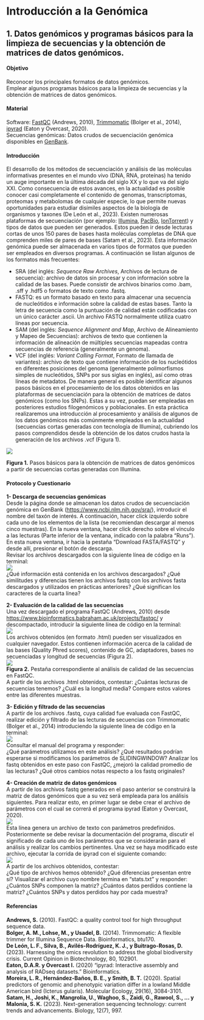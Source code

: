 # Introducción a la Genómica

## 1. Datos genómicos y programas básicos para la limpieza de secuencias y la obtención de matrices de datos genómicos.

#### Objetivo   
Reconocer los principales formatos de datos genómicos.  
Emplear algunos programas básicos para la limpieza de secuencias y la obtención de matrices de datos genómicos.  

#### Material
Software: [FastQC](https://www.bioinformatics.babraham.ac.uk/projects/fastqc/) (Andrews, 2010), [Trimmomatic](http://www.usadellab.org/cms/?page=trimmomatic) (Bolger et al., 2014), [ipyrad](https://ipyrad.readthedocs.io/en/master/) (Eaton y Overcast, 2020).  
Secuencias genómicas: Datos crudos de secuenciación genómica disponibles en [GenBank](https://www.ncbi.nlm.nih.gov/sra/).  

#### Introducción
El desarrollo de los métodos de secuenciación y análisis de las moléculas informativas presentes en el mundo vivo (DNA, RNA, proteínas) ha tenido un auge importante en la última década del siglo XX y lo que va del siglo XXI. Como consecuencia de estos avances, en la actualidad es posible conocer casi completamente el contenido de genomas, transcriptomas, proteomas y metabolomas de cualquier especie, lo que permite nuevas oportunidades para estudiar disímiles aspectos de la biología de organismos y taxones (De León et al., 2023). 
Existen numerosas plataformas de secuenciación (por ejemplo: [Illumina](https://www.illumina.com/), [PacBio](https://www.pacb.com/), [IonTorrent](https://www.thermofisher.com/mx/es/home/brands/ion-torrent.html)) y tipos de datos que pueden ser generados. Estos pueden ir desde lecturas cortas de unos 150 pares de bases hasta moléculas completas de DNA que comprenden miles de pares de bases (Satam et al., 2023). Esta información genómica puede ser almacenada en varios tipos de formatos que pueden ser empleados en diversos programas. A continuación se listan algunos de los formatos más frecuentes:
- SRA (del inglés: *Sequence Raw Archives*, Archivos de lectura de secuencia): archivo de datos sin procesar y con información sobre la calidad de las bases. Puede consistir de archivos binarios como .bam, .sff y .hdf5 o formatos de texto como .fastq.
- FASTQ: es un formato basado en texto para almacenar una secuencia de nucleótidos e información sobre la calidad de estas bases. Tanto la letra de secuencia como la puntuación de calidad están codificadas con un único carácter .ascii. Un archivo FASTQ normalmente utiliza cuatro líneas por secuencia.
- SAM (del inglés: *Sequence Alignment and Map*, Archivo de Alineamiento y Mapeo de Secuencias): archivos de texto que contienen la información de alineación de múltiples secuencias mapeadas contra secuencias de referencia (generalmente un genoma).
- VCF (del inglés: *Variant Calling Format*, Formato de llamada de variantes): archivo de texto que contiene información de los nucleótidos en diferentes posiciones del genoma (generalmente polimorfismos simples de nucleótidos, SNPs por sus siglas en inglés), así como otras líneas de metadatos.
De manera general es posible identificar algunos pasos básicos en el procesamiento de los datos obtenidos en las plataformas de secuenciación para la obtención de matrices de datos genómicos (como los SNPs). Estas a su vez, puedan ser empleadas en posteriores estudios filogenómicos y poblacionales. En esta práctica realizaremos una introducción al procesamiento y análisis de algunos de los datos genómicos más comúnmente empleados en la actualidad (secuencias cortas generadas con tecnología de Illumina), cubriendo los pasos comprendidos desde la obtención de los datos crudos hasta la generación de los archivos .vcf (Figura 1).

![](https://github.com/Ornitologia-MZFC/PCB_2025-2/blob/main/Unidad_6/images/flujo.png)

**Figura 1.** Pasos básicos para la obtención de matrices de datos genómicos a partir de secuencias cortas generadas con Illumina.

#### Protocolo y Cuestionario
**1- Descarga de secuencias genómicas**  
Desde la página donde se almacenan los datos crudos de secuenciación genómica en GenBank (https://www.ncbi.nlm.nih.gov/sra/), introducir el nombre del taxón de interés. A continuación, hacer click izquierdo sobre cada uno de los elementos de la lista (se recomiendan descargar al menos cinco muestras). En la nueva ventana, hacer click derecho sobre el vínculo a las lecturas (Parte inferior de la ventana, indicado con la palabra “Runs”). En esta nueva ventana, ir hacia la pestaña “Download FASTA/FASTQ” y desde allí, presionar el botón de descarga.  
Revisar los archivos descargados con la siguiente línea de código en la terminal:  
![](https://github.com/Ornitologia-MZFC/PCB_2025-2/blob/main/Unidad_6/images/head.png)   
¿Qué información está contenida en los archivos descargados? ¿Qué similitudes y diferencias tienen los archivos fastq con los archivos fasta descargados y utilizados en prácticas anteriores? ¿Qué significan los caracteres de la cuarta línea?

**2- Evaluación de la calidad de las secuencias**  
Una vez descargado el programa FastQC (Andrews, 2010) desde https://www.bioinformatics.babraham.ac.uk/projects/fastqc/ y descompactado, introducir la siguiente línea de código en la terminal:  
![](https://github.com/Ornitologia-MZFC/PCB_2025-2/blob/main/Unidad_6/images/fastqc0.jpeg.jpg)  
Los archivos obtenidos (en formato .html) pueden ser visualizados en cualquier navegador. Estos contienen información acerca de la calidad de las bases (Quality Phred scores), contenido de GC, adaptadores, bases no secuenciadas y longitud de secuencias (Figura 2).  
![](https://github.com/Ornitologia-MZFC/PCB_2025-2/blob/main/Unidad_6/images/fastqc.jpg)  
**Figura 2.** Pestaña correspondiente al análisis de calidad de las secuencias en FastQC.  
A partir de los archivos .html obtenidos, contestar: ¿Cuántas lecturas de secuencias tenemos? ¿Cuál es la longitud media? Compare estos valores entre las diferentes muestras.

**3- Edición y filtrado de las secuencias**  
A partir de los archivos .fastq, cuya calidad fue evaluada con FastQC, realizar edición y filtrado de las lecturas de secuencias con Trimmomatic (Bolger et al., 2014) introduciendo la siguiente línea de código en la terminal:  
 ![](https://github.com/Ornitologia-MZFC/PCB_2025-2/blob/main/Unidad_6/images/trimmomatic.jpg)  
Consultar el manual del programa y responder:  
¿Qué parámetros utilizamos en este análisis? ¿Qué resultados podrían esperarse si modificamos los parámetros de SLIDINGWINDOW?
Analizar los fastq obtenidos en este paso con FastQC, ¿mejoró la calidad promedio de las lecturas? ¿Qué otros cambios notas respecto a los fastq originales?

**4- Creación de matriz de datos genómicos**  
A partir de los archivos fastq generados en el paso anterior se construirá la matriz de datos genómicos que a su vez será empleada para los análisis siguientes. Para realizar esto, en primer lugar se debe crear el archivo de parámetros con el cual se correrá el programa ipyrad (Eaton y Overcast, 2020).  
![](https://github.com/Ornitologia-MZFC/PCB_2025-2/blob/main/Unidad_6/images/ipyrad_params.jpeg.jpg)  
Esta línea genera un archivo de texto con parámetros predefinidos. Posteriormente se debe revisar la documentación del programa, discutir el significado de cada uno de los parámetros que se considerarán para el análisis y realizar los cambios pertinentes. Una vez se haya modificado este archivo, ejecutar la corrida de ipyrad con el siguiente comando:  
![](https://github.com/Ornitologia-MZFC/PCB_2025-2/blob/main/Unidad_6/images/ipyrad_steps.jpeg.jpg)  
A partir de los archivos obtenidos, contestar:  
¿Qué tipo de archivos hemos obtenido? ¿Qué diferencias presentan entre sí? Visualizar el archivo cuyo nombre termina en “stats.txt” y responder: ¿Cuántos SNPs componen la matriz? ¿Cuántos datos perdidos contiene la matriz? ¿Cuántos SNPs y datos perdidos hay por cada muestra?

#### Referencias  
**Andrews, S.** (2010). FastQC: a quality control tool for high throughput sequence data.  
**Bolger, A. M., Lohse, M., y Usadel, B.** (2014). Trimmomatic: A flexible trimmer for Illumina Sequence Data. Bioinformatics, btu170.  
**De León, L. F., Silva, B., Avilés-Rodríguez, K. J., y Buitrago-Rosas, D.** (2023). Harnessing the omics revolution to address the global biodiversity crisis. Current Opinion in Biotechnology, 80, 102901.  
**Eaton, D.A.R. y Overcast I.** (2020) “ipyrad: Interactive assembly and analysis of RADseq datasets.” Bioinformatics.  
**Moreira, L. R., Hernández-Baños, B. E., y Smith, B. T.** (2020). Spatial predictors of genomic and phenotypic variation differ in a lowland Middle American bird (Icterus gularis). Molecular Ecology, 29(16), 3084-3101.  
**Satam, H., Joshi, K., Mangrolia, U., Waghoo, S., Zaidi, G., Rawool, S., ... y Malonia, S. K.** (2023). Next-generation sequencing technology: current trends and advancements. Biology, 12(7), 997.

